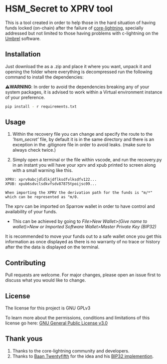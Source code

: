# HSM_Secret to XPRV tool

This is a tool created in order to help those in the hard situation of having funds locked (on-chain) after the failure of [core-lightning](https://github.com/ElementsProject/lightning), specially addressed but not limited to those having problems with c-lightning on the [Umbrel]() software.

## Installation

Just download the as a .zip and place it where you want, unpack it and opening the folder where everything is decompressed run the following command to install the dependencies:

⚠**WARNING**: In order to avoid the dependencies breaking any of your system packages, it is advised to work within a Virtual environment instance of your preference. 

```bash
pip install - r requirements.txt
```

## Usage

1. Within the recovery file you can change and specify the route to the *'hsm_secret'* file, by default it is in the same directory and there is an exception in the .gitignore file in order to avoid leaks. (make sure to always check twice.)

2. Simply open a terminal or the file within vscode, and run the recovery.py in an instant you will have your xprv and xpub printed to screen along with a small warning like this.

```
XPRV: xprv9abcjdldlkjdflksdfvlksdfv122...
XPUB: xpub6sdvclsdkvfsdv87875tpoijsc09...

When importing the XPRV the derivation path for the funds is "m/*" which can be represented as "m/0.
```

The xprv can be imported on Sparrow wallet in order to have control and availability of your funds. 
- This can be achieved by going to *File>New Wallet>(Give name to wallet)>New or Imported Software Wallet>Master Private Key (BIP32)*

It is recommended to move your funds out to a safe wallet once you get this information as once displayed as there is no warranty of no trace or history after the the data is displayed on the terminal.

## Contributing

Pull requests are welcome. For major changes, please open an issue first
to discuss what you would like to change.

## License

The license for this project is GNU GPLv3

To learn more about the permissions, conditions and limitations of this license go here: [GNU General Public License v3.0](https://choosealicense.com/licenses/gpl-3.0/)

## Thank yous

1. Thanks to the core-lightning community and developers.
2. Thanks to [Baan Twentyfifth](https://community.corelightning.org/u/64d0a6f3) for the idea and his [BIP32 implemention](https://github.com/baam25simo/bip32_4dev).